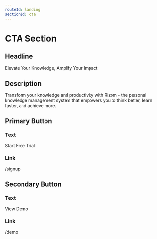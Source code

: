 ```yaml
---
routeId: landing
sectionId: cta
---
```


# CTA Section

## Headline

Elevate Your Knowledge, Amplify Your Impact

## Description

Transform your knowledge and productivity with Rizom - the personal knowledge management system that empowers you to think better, learn faster, and achieve more.

## Primary Button

### Text

Start Free Trial

### Link

/signup

## Secondary Button

### Text

View Demo

### Link

/demo
